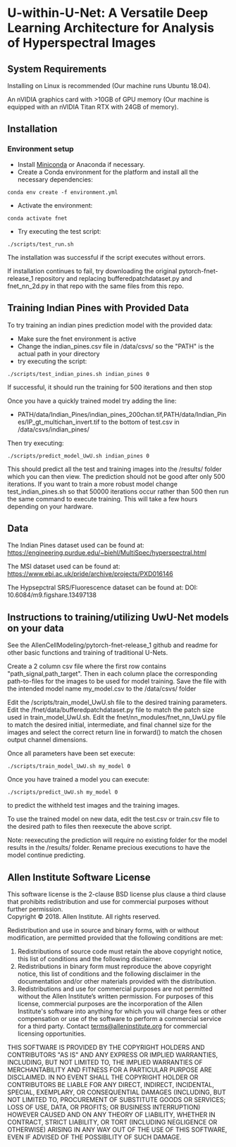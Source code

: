 # U-within-U-Net: A Versatile Deep Learning Architecture for Analysis of Hyperspectral Images

## System Requirements
Installing on Linux is recommended (Our machine runs Ubuntu 18.04).

An nVIDIA graphics card with >10GB of GPU memory (Our machine is equipped with an nVIDIA Titan RTX with 24GB of memory).

## Installation
### Environment setup
- Install [Miniconda](https://conda.io/miniconda.html) or Anaconda if necessary.
- Create a Conda environment for the platform and install all the necessary dependencies:
```shell
conda env create -f environment.yml
```
- Activate the environment:
```shell
conda activate fnet
```
- Try executing the test script:
```shell
./scripts/test_run.sh
```
The installation was successful if the script executes without errors.

If installation continues to fail, try downloading the original pytorch-fnet-release_1 repository and replacing bufferedpatchdataset.py and fnet_nn_2d.py in that repo with the same files from this repo.

## Training Indian Pines with Provided Data
To try training an indian pines prediction model with the provided data:
- Make sure the fnet environment is active
- Change the indian_pines.csv file in /data/csvs/ so the "PATH" is the actual path in your directory
- try executing the script:

```shell
./scripts/test_indian_pines.sh indian_pines 0
```
If successful, it should run the training for 500 iterations and then stop

Once you have a quickly trained model try adding the line:
- PATH/data/Indian_Pines/indian_pines_200chan.tif,PATH/data/Indian_Pines/IP_gt_multichan_invert.tif
to the bottom of test.csv in /data/csvs/indian_pines/

Then try executing:
```shell
./scripts/predict_model_UwU.sh indian_pines 0
```
This should predict all the test and training images into the /results/ folder which you can then view. The prediction should not be good after only 500 iterations. If you want to train a more robust model change test_indian_pines.sh so that 50000 iterations occur rather than 500 then run the same command to execute training. This will take a few hours depending on your hardware.


## Data
The Indian Pines dataset used can be found at: https://engineering.purdue.edu/~biehl/MultiSpec/hyperspectral.html

The MSI dataset used can be found at: https://www.ebi.ac.uk/pride/archive/projects/PXD016146

The Hypsepctral SRS/Fluorescence dataset can be found at: DOI: 10.6084/m9.figshare.13497138


## Instructions to training/utilizing UwU-Net models on your data
See the AllenCellModeling/pytorch-fnet-release_1 github and readme for other basic functions and training of traditional U-Nets.

Create a 2 column csv file where the first row contains "path_signal,path_target". Then in each column place the corresponding path-to-files for the images to be used for model training. Save the file with the intended model name my_model.csv to the /data/csvs/ folder

Edit the /scripts/train_model_UwU.sh file to the desired training parameters. Edit the /fnet/data/bufferedpatchdataset.py file to match the patch size used in train_model_UwU.sh. Edit the fnet/nn_modules/fnet_nn_UwU.py file to match the desired initial, intermediate, and final channel size for the images and select the correct return line in forward() to match the chosen output channel dimensions.

Once all parameters have been set execute:
```shell
./scripts/train_model_UwU.sh my_model 0
```

Once you have trained a model you can execute:
```shell
./scripts/predict_UwU.sh my_model 0
```
to predict the withheld test images and the training images.

To use the trained model on new data, edit the test.csv or train.csv file to the desired path to files then reexecute the above script.

Note: reexecuting the prediction will require no existing folder for the model results in the /results/ folder. Rename precious executions to have the model continue predicting.


## Allen Institute Software License
This software license is the 2-clause BSD license plus clause a third clause that prohibits redistribution and use for commercial purposes without further permission.   
Copyright © 2018. Allen Institute.  All rights reserved.

Redistribution and use in source and binary forms, with or without modification, are permitted provided that the following conditions are met:
1. Redistributions of source code must retain the above copyright notice, this list of conditions and the following disclaimer.  
2. Redistributions in binary form must reproduce the above copyright notice, this list of conditions and the following disclaimer in the documentation and/or other materials provided with the distribution.  
3. Redistributions and use for commercial purposes are not permitted without the Allen Institute’s written permission. For purposes of this license, commercial purposes are the incorporation of the Allen Institute's software into anything for which you will charge fees or other compensation or use of the software to perform a commercial service for a third party. Contact terms@alleninstitute.org for commercial licensing opportunities.  

THIS SOFTWARE IS PROVIDED BY THE COPYRIGHT HOLDERS AND CONTRIBUTORS "AS IS" AND ANY EXPRESS OR IMPLIED WARRANTIES, INCLUDING, BUT NOT LIMITED TO, THE IMPLIED WARRANTIES OF MERCHANTABILITY AND FITNESS FOR A PARTICULAR PURPOSE ARE DISCLAIMED. IN NO EVENT SHALL THE COPYRIGHT HOLDER OR CONTRIBUTORS BE LIABLE FOR ANY DIRECT, INDIRECT, INCIDENTAL, SPECIAL, EXEMPLARY, OR CONSEQUENTIAL DAMAGES (INCLUDING, BUT NOT LIMITED TO, PROCUREMENT OF SUBSTITUTE GOODS OR SERVICES; LOSS OF USE, DATA, OR PROFITS; OR BUSINESS INTERRUPTION) HOWEVER CAUSED AND ON ANY THEORY OF LIABILITY, WHETHER IN CONTRACT, STRICT LIABILITY, OR TORT (INCLUDING NEGLIGENCE OR OTHERWISE) ARISING IN ANY WAY OUT OF THE USE OF THIS SOFTWARE, EVEN IF ADVISED OF THE POSSIBILITY OF SUCH DAMAGE.
